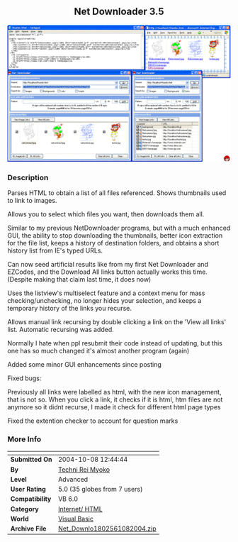 ﻿<div align="center">

## Net Downloader 3\.5

<img src="PIC2004216320519187.GIF">
</div>

### Description

Parses HTML to obtain a list of all files referenced. Shows thumbnails used to link to images.

Allows you to select which files you want, then downloads them all.

Similar to my previous NetDownloader programs, but with a much enhanced GUI, the ability to stop downloading the thumbnails, better icon extraction for the file list, keeps a history of destination folders, and obtains a short history list from IE's typed URLs.

Can now seed artificial results like from my first Net Downloader and EZCodes, and the Download All links button actually works this time. (Despite making that claim last time, it does now)

Uses the listview's multiselect feature and a context menu for mass checking/unchecking, no longer hides your selection, and keeps a temporary history of the links you recurse.

Allows manual link recursing by double clicking a link on the 'View all links' list. Automatic recursing was added.

Normally I hate when ppl resubmit their code instead of updating, but this one has so much changed it's almost another program (again)

Added some minor GUI enhancements since posting

Fixed bugs:

Previously all links were labelled as html, with the new icon management, that is not so. When you click a link, it checks if it is html, htm files are not anymore so it didnt recurse, I made it check for different html page types

Fixed the extention checker to account for question marks
 
### More Info
 


<span>             |<span>
---                |---
**Submitted On**   |2004-10-08 12:44:44
**By**             |[Techni Rei Myoko](https://github.com/Planet-Source-Code/PSCIndex/blob/master/ByAuthor/techni-rei-myoko.md)
**Level**          |Advanced
**User Rating**    |5.0 (35 globes from 7 users)
**Compatibility**  |VB 6\.0
**Category**       |[Internet/ HTML](https://github.com/Planet-Source-Code/PSCIndex/blob/master/ByCategory/internet-html__1-34.md)
**World**          |[Visual Basic](https://github.com/Planet-Source-Code/PSCIndex/blob/master/ByWorld/visual-basic.md)
**Archive File**   |[Net\_Downlo1802561082004\.zip](https://github.com/Planet-Source-Code/techni-rei-myoko-net-downloader-3-5__1-51790/archive/master.zip)








